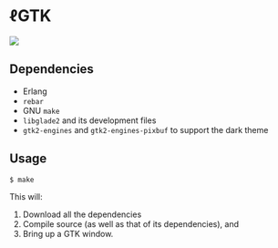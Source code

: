 # ℓGTK


[![][lgtk-logo]][lgtk-logo-large]

[lgtk-logo]: resources/images/lGTK-logo.png
[lgtk-logo-large]: resources/images/lGTK-logo-large.png

## Dependencies

* Erlang
* ``rebar``
* GNU ``make``
* ``libglade2`` and its development files
* ``gtk2-engines`` and ``gtk2-engines-pixbuf`` to support the dark theme


## Usage

```bash
$ make
```

This will:

1. Download all the dependencies
1. Compile source (as well as that of its dependencies), and
1. Bring up a GTK window.

